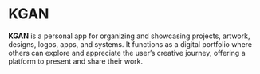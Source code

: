 # KGAN
**KGAN** is a personal app for organizing and showcasing projects, artwork, designs, logos, apps, and systems. It functions as a digital portfolio where others can explore and appreciate the user’s creative journey, offering a platform to present and share their work.
